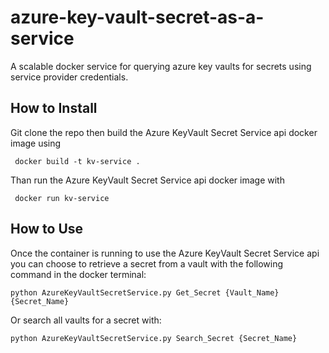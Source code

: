 # azure-key-vault-secret-as-a-service

A scalable docker service for querying azure key vaults for secrets using service provider credentials.

## How to Install 
Git clone the repo then build the Azure KeyVault Secret Service api docker image using 

```
 docker build -t kv-service .
```

Than run the Azure KeyVault Secret Service api docker image with

```
 docker run kv-service
```

## How to Use 

Once the container is running to use the Azure KeyVault Secret Service api you can choose to retrieve a secret from a vault with the following command in the docker terminal:
```
python AzureKeyVaultSecretService.py Get_Secret {Vault_Name} {Secret_Name} 
```
Or search all vaults for a secret with:

```
python AzureKeyVaultSecretService.py Search_Secret {Secret_Name}
```
